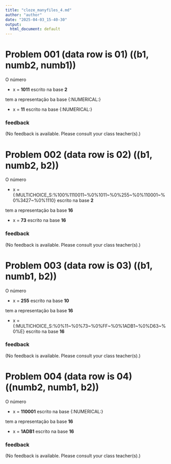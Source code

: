 ```yaml
---
title: "cloze_manyfiles_4.md"
author: "author"
date: "2025-04-03_15-40-30"
output:
  html_document: default
---
```



# Problem 001 (data row is 01) ((b1, numb2, numb1))


O número 

* x = **1011** escrito na base **2**

tem a representação ba base {:NUMERICAL:}

* x = **11** escrito na base {:NUMERICAL:}





### feedback


(No feedback is available. Please consult your class teacher(s).)




# Problem 002 (data row is 02) ((b1, numb2, b2))


O número 

* x = {:MULTICHOICE_S:%100%1110011\~%0%1011\~%0%255\~%0%110001\~%0%3427\~%0%1110} escrito na base **2**

tem a representação ba base **16**

* x = **73** escrito na base **16**





### feedback


(No feedback is available. Please consult your class teacher(s).)




# Problem 003 (data row is 03) ((b1, numb1, b2))


O número 

* x = **255** escrito na base **10**

tem a representação ba base **16**

* x = {:MULTICHOICE_S:%0%11\~%0%73\~%0%FF\~%0%1ADB1\~%0%D63\~%0%E} escrito na base **16**





### feedback


(No feedback is available. Please consult your class teacher(s).)




# Problem 004 (data row is 04) ((numb2, numb1, b2))


O número 

* x = **110001** escrito na base {:NUMERICAL:}

tem a representação ba base **16**

* x = **1ADB1** escrito na base **16**





### feedback


(No feedback is available. Please consult your class teacher(s).)


